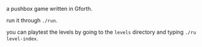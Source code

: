a pushbox game written in Gforth.

run it through `./run`.

you can playtest the levels by going to the `levels` directory and typing `./ru level-index`.


